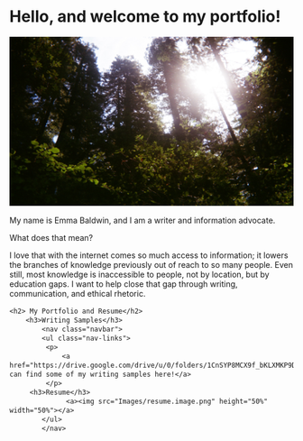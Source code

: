 
<html>
    <head>
        <meta charset="UTF-8">
        <meta name="description" content="My writing portfolio">
        <meta name="author" content="Emma Baldwin">
        <title>Emma Baldwin's Portfolio</title>
        <link rel="stylesheet" type="text/css" href="Styles/stylesheet.css">
    </head>
<body>
    <h1>Hello, and welcome to my portfolio!</h1>
        <a><img src="Images/DA79C499-44CD-44E3-BCE9-ECF346DB77C4.jpeg" alt="Forrest" width="900" height="300"></a>
        <p> My name is Emma Baldwin, and I am a writer and information advocate.</p>
        <p>What does that mean?</p>
        <p>I love that with the internet comes so much access to information; it lowers the branches of knowledge previously out of reach to so many people. Even still, most knowledge is inaccessible to people, not by location, but by education gaps. I want to help close that gap through writing, communication, and ethical rhetoric.</p>   
    
    <h2> My Portfolio and Resume</h2>
        <h3>Writing Samples</h3>
            <nav class="navbar">
            <ul class="nav-links">
             <p>
                 <a href="https://drive.google.com/drive/u/0/folders/1CnSYP8MCX9f_bKLXMKP9DUFE85I81q0n">You can find some of my writing samples here!</a>
             </p>
         <h3>Resume</h3>
                  <a><img src="Images/resume.image.png" height="50%" width="50%"></a>
            </ul>
            </nav>
</body>
</html>
